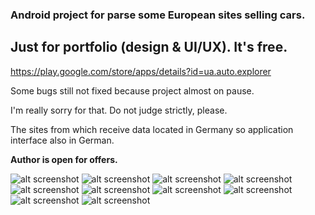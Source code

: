 ### Android project for parse some European sites selling cars.

## Just for portfolio (design & UI/UX). It's free.

https://play.google.com/store/apps/details?id=ua.auto.explorer

Some bugs still not fixed because project almost on pause.

I'm really sorry for that. Do not judge strictly, please.

The sites from which receive data located in Germany so application interface also in German.

**Author is open for offers.**

![alt screenshot](https://cloud.githubusercontent.com/assets/13645580/21186927/d793c5b0-c21e-11e6-8e64-311eb1648e94.png)
![alt screenshot](https://cloud.githubusercontent.com/assets/13645580/21186918/d7714e40-c21e-11e6-8380-4c40b58db022.png)
![alt screenshot](https://cloud.githubusercontent.com/assets/13645580/21186919/d771bdee-c21e-11e6-9c77-282279c7cb1d.png)
![alt screenshot](https://cloud.githubusercontent.com/assets/13645580/21186920/d7724228-c21e-11e6-8f82-b49be6fc0bcd.png)
![alt screenshot](https://cloud.githubusercontent.com/assets/13645580/21186921/d772fd3a-c21e-11e6-860e-3eea72d50e07.png)
![alt screenshot](https://cloud.githubusercontent.com/assets/13645580/21186923/d774f914-c21e-11e6-81cb-bb991129b670.png)
![alt screenshot](https://cloud.githubusercontent.com/assets/13645580/21186922/d7737bfc-c21e-11e6-8a10-7718103700f2.png)
![alt screenshot](https://cloud.githubusercontent.com/assets/13645580/21186924/d78da36a-c21e-11e6-8b83-d4812b5a8bae.png)
![alt screenshot](https://cloud.githubusercontent.com/assets/13645580/21186925/d7900a88-c21e-11e6-8724-7e4672e9f7d4.png)
![alt screenshot](https://cloud.githubusercontent.com/assets/13645580/21186926/d793d1d6-c21e-11e6-9dcf-cd111eb740c2.png)